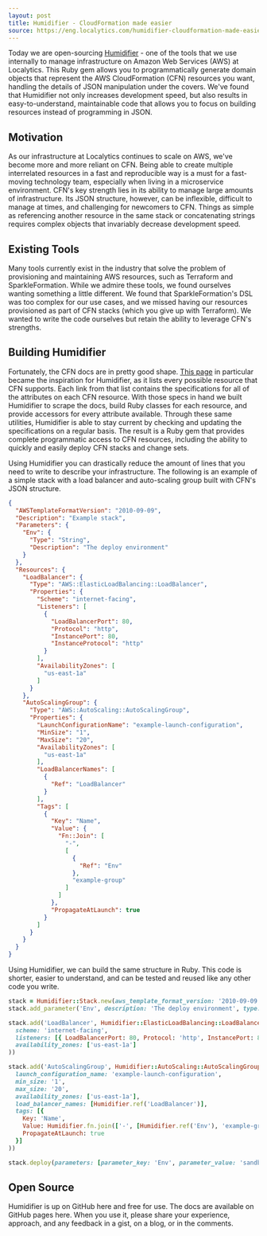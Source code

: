 ```yaml
---
layout: post
title: Humidifier - CloudFormation made easier
source: https://eng.localytics.com/humidifier-cloudformation-made-easier/
---
```


Today we are open-sourcing [Humidifier](https://github.com/localytics/humidifier/) - one of the tools that we use internally to manage infrastructure on Amazon Web Services (AWS) at Localytics. This Ruby gem allows you to programmatically generate domain objects that represent the AWS CloudFormation (CFN) resources you want, handling the details of JSON manipulation under the covers. We've found that Humidifier not only increases development speed, but also results in easy-to-understand, maintainable code that allows you to focus on building resources instead of programming in JSON.

## Motivation

As our infrastructure at Localytics continues to scale on AWS, we've become more and more reliant on CFN. Being able to create multiple interrelated resources in a fast and reproducible way is a must for a fast-moving technology team, especially when living in a microservice environment. CFN's key strength lies in its ability to manage large amounts of infrastructure. Its JSON structure, however, can be inflexible, difficult to manage at times, and challenging for newcomers to CFN. Things as simple as referencing another resource in the same stack or concatenating strings requires complex objects that invariably decrease development speed.

## Existing Tools

Many tools currently exist in the industry that solve the problem of provisioning and maintaining AWS resources, such as Terraform and SparkleFormation. While we admire these tools, we found ourselves wanting something a little different. We found that SparkleFormation's DSL was too complex for our use cases, and we missed having our resources provisioned as part of CFN stacks (which you give up with Terraform). We wanted to write the code ourselves but retain the ability to leverage CFN's strengths.

## Building Humidifier

Fortunately, the CFN docs are in pretty good shape. [This page](http://docs.aws.amazon.com/AWSCloudFormation/latest/UserGuide/aws-template-resource-type-ref.html) in particular became the inspiration for Humidifier, as it lists every possible resource that CFN supports. Each link from that list contains the specifications for all of the attributes on each CFN resource. With those specs in hand we built Humidifier to scrape the docs, build Ruby classes for each resource, and provide accessors for every attribute available. Through these same utilities, Humidifier is able to stay current by checking and updating the specifications on a regular basis. The result is a Ruby gem that provides complete programmatic access to CFN resources, including the ability to quickly and easily deploy CFN stacks and change sets.

Using Humidifier you can drastically reduce the amount of lines that you need to write to describe your infrastructure. The following is an example of a simple stack with a load balancer and auto-scaling group built with CFN's JSON structure.

```json
{
  "AWSTemplateFormatVersion": "2010-09-09",
  "Description": "Example stack",
  "Parameters": {
    "Env": {
      "Type": "String",
      "Description": "The deploy environment"
    }
  },
  "Resources": {
    "LoadBalancer": {
      "Type": "AWS::ElasticLoadBalancing::LoadBalancer",
      "Properties": {
        "Scheme": "internet-facing",
        "Listeners": [
          {
            "LoadBalancerPort": 80,
            "Protocol": "http",
            "InstancePort": 80,
            "InstanceProtocol": "http"
          }
        ],
        "AvailabilityZones": [
          "us-east-1a"
        ]
      }
    },
    "AutoScalingGroup": {
      "Type": "AWS::AutoScaling::AutoScalingGroup",
      "Properties": {
        "LaunchConfigurationName": "example-launch-configuration",
        "MinSize": "1",
        "MaxSize": "20",
        "AvailabilityZones": [
          "us-east-1a"
        ],
        "LoadBalancerNames": [
          {
            "Ref": "LoadBalancer"
          }
        ],
        "Tags": [
          {
            "Key": "Name",
            "Value": {
              "Fn::Join": [
                "-",
                [
                  {
                    "Ref": "Env"
                  },
                  "example-group"
                ]
              ]
            },
            "PropagateAtLaunch": true
          }
        ]
      }
    }
  }
}
```

Using Humidifier, we can build the same structure in Ruby. This code is shorter, easier to understand, and can be tested and reused like any other code you write.

```ruby
stack = Humidifier::Stack.new(aws_template_format_version: '2010-09-09', name: 'example-stack', description: 'Example stack')
stack.add_parameter('Env', description: 'The deploy environment', type: 'String')

stack.add('LoadBalancer', Humidifier::ElasticLoadBalancing::LoadBalancer.new(
  scheme: 'internet-facing',
  listeners: [{ LoadBalancerPort: 80, Protocol: 'http', InstancePort: 80, InstanceProtocol: 'http' }],
  availability_zones: ['us-east-1a']
))

stack.add('AutoScalingGroup', Humidifier::AutoScaling::AutoScalingGroup.new(
  launch_configuration_name: 'example-launch-configuration',
  min_size: '1',
  max_size: '20',
  availability_zones: ['us-east-1a'],
  load_balancer_names: [Humidifier.ref('LoadBalancer')],
  tags: [{
    Key: 'Name',
    Value: Humidifier.fn.join(['-', [Humidifier.ref('Env'), 'example-group']]),
    PropagateAtLaunch: true
  }]
))

stack.deploy(parameters: [parameter_key: 'Env', parameter_value: 'sandbox'])
```

## Open Source

Humidifier is up on GitHub here and free for use. The docs are available on GitHub pages here. When you use it, please share your experience, approach, and any feedback in a gist, on a blog, or in the comments.
